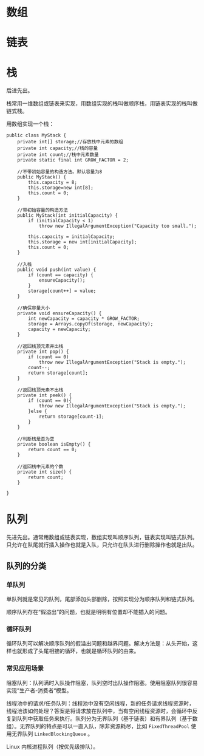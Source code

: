 # 数组

# 链表

# 栈

后进先出。

栈常用一维数组或链表来实现，用数组实现的栈叫做顺序栈，用链表实现的栈叫做链式栈。

用数组实现一个栈：

```
public class MyStack {
    private int[] storage;//存放栈中元素的数组
    private int capacity;//栈的容量
    private int count;//栈中元素数量
    private static final int GROW_FACTOR = 2;

    //不带初始容量的构造方法。默认容量为8
    public MyStack() {
        this.capacity = 8;
        this.storage=new int[8];
        this.count = 0;
    }

    //带初始容量的构造方法
    public MyStack(int initialCapacity) {
        if (initialCapacity < 1)
            throw new IllegalArgumentException("Capacity too small.");

        this.capacity = initialCapacity;
        this.storage = new int[initialCapacity];
        this.count = 0;
    }

    //入栈
    public void push(int value) {
        if (count == capacity) {
            ensureCapacity();
        }
        storage[count++] = value;
    }

    //确保容量大小
    private void ensureCapacity() {
        int newCapacity = capacity * GROW_FACTOR;
        storage = Arrays.copyOf(storage, newCapacity);
        capacity = newCapacity;
    }

    //返回栈顶元素并出栈
    private int pop() {
        if (count == 0)
            throw new IllegalArgumentException("Stack is empty.");
        count--;
        return storage[count];
    }

    //返回栈顶元素不出栈
    private int peek() {
        if (count == 0){
            throw new IllegalArgumentException("Stack is empty.");
        }else {
            return storage[count-1];
        }
    }

    //判断栈是否为空
    private boolean isEmpty() {
        return count == 0;
    }

    //返回栈中元素的个数
    private int size() {
        return count;
    }

}
```



# 队列

先进先出。通常用数组或链表实现，数组实现叫顺序队列，链表实现叫链式队列。只允许在队尾就行插入操作也就是入队，只允许在队头进行删除操作也就是出队。

## 队列的分类

### 单队列

单队列就是常见的队列，尾部添加头部删除，按照实现分为顺序队列和链式队列。

顺序队列存在“假溢出”的问题，也就是明明有位置却不能插入的问题。

### 循环队列

循环队列可以解决顺序队列的假溢出问题和越界问题。解决方法是：从头开始，这样也就形成了头尾相接的循环，也就是循环队列的由来。

### 常见应用场景

阻塞队列：队列满时入队操作阻塞，队列空时出队操作阻塞。使用阻塞队列很容易实现”生产者-消费者“模型。

线程池中的请求/任务队列：线程池中没有空闲线程，新的任务请求线程资源时，线程池该如何处理？答案是将请求放在队列中，当有空闲线程资源时，会循环中反复到队列中获取任务来执行。队列分为无界队列（基于链表）和有界队列（基于数组）。无界队列的特点是可以一直入队，除非资源耗尽，比如 `FixedThreadPool` 使用无界队列 `LinkedBlockingQueue` 。

Linux 内核进程队列（按优先级排队）。





